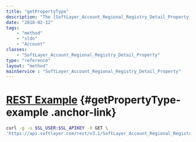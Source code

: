```yaml
---
title: "getPropertyType"
description: "The [SoftLayer_Account_Regional_Registry_Detail_Property_Type](/reference/datatypes/SoftLayer_Account_Regional_Registry_Detail_Property_Type) object this property belongs to"
date: "2018-02-12"
tags:
    - "method"
    - "sldn"
    - "Account"
classes:
    - "SoftLayer_Account_Regional_Registry_Detail_Property"
type: "reference"
layout: "method"
mainService : "SoftLayer_Account_Regional_Registry_Detail_Property"
---
```


# [REST Example](#getPropertyType-example) <a href="/article/rest/"><i class="fas fa-question"></i></a> {#getPropertyType-example .anchor-link} 
```bash
curl -g -u $SL_USER:$SL_APIKEY -X GET \
'https://api.softlayer.com/rest/v3.1/SoftLayer_Account_Regional_Registry_Detail_Property/{SoftLayer_Account_Regional_Registry_Detail_PropertyID}/getPropertyType'
```

